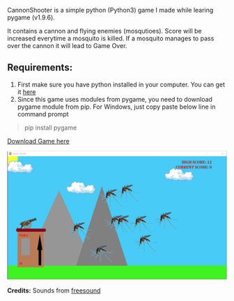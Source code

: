 CannonShooter is a simple python (Python3) game I made while learing pygame (v1.9.6).

It contains a cannon and flying enemies (mosqutioes). Score will be increased everytime a mosquito is killed. If a mosquito manages to pass over the cannon it will lead to Game Over.

## Requirements:

1. First make sure you have python installed in your computer. You can get it [here](https://www.python.org/downloads/)
2. Since this game uses modules from pygame, you need to download pygame module from pip. For Windows, just copy paste below line in command prompt  
>pip install pygame

[Download Game here](https://github.com/shanmukhasix/CannonShooter/archive/master.zip)

![Screenshot](/images/Screenshot1.png)

**Credits:** Sounds from [freesound](https://freesound.org)
